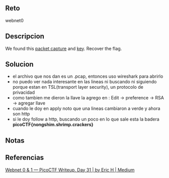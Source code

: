 
## Reto
webnet0
## Descripcion
We found this [packet capture](https://jupiter.challenges.picoctf.org/static/0c84d3636dd088d9fe4efd5d0d869a06/capture.pcap) and [key](https://jupiter.challenges.picoctf.org/static/0c84d3636dd088d9fe4efd5d0d869a06/picopico.key). Recover the flag.

## Solucion
- el archivo que nos dan es un .pcap, entonces uso wireshark para abrirlo
- no puedo ver nada interesante en las lineas ni buscando ni siguiendo porque estan en TSL(transport layer security), un protocolo de privacidad
- como tambien me dieron la llave la agrego en : Edit -> preference -> RSA -> agregar llave
- cuando le doy en apply noto que una lineas cambiaron a verde y ahora son http
- si le doy follow a http, buscando un poco en lo que sale esta la badera **picoCTF{nongshim.shrimp.crackers}**

## Notas

## Referencias
[Webnet 0 & 1 — PicoCTF Writeup. Day 31 | by Eric H | Medium](https://medium.com/@erichdryn/webnet-0-1-picoctf-writeup-db9b1a4a825f)